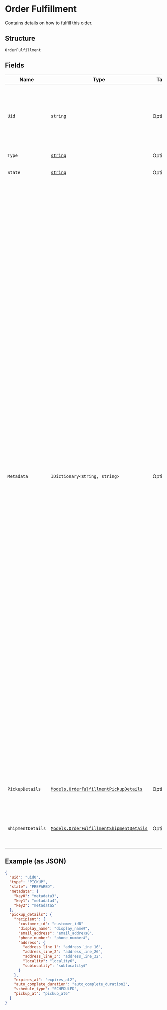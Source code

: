 
# Order Fulfillment

Contains details on how to fulfill this order.

## Structure

`OrderFulfillment`

## Fields

| Name | Type | Tags | Description |
|  --- | --- | --- | --- |
| `Uid` | `string` | Optional | Unique ID that identifies the fulfillment only within this order.<br>**Constraints**: *Maximum Length*: `60` |
| `Type` | [`string`](/doc/models/order-fulfillment-type.md) | Optional | The type of fulfillment. |
| `State` | [`string`](/doc/models/order-fulfillment-state.md) | Optional | The current state of this fulfillment. |
| `Metadata` | `IDictionary<string, string>` | Optional | Application-defined data attached to this fulfillment. Metadata fields are intended<br>to store descriptive references or associations with an entity in another system or store brief<br>information about the object. Square does not process this field; it only stores and returns it<br>in relevant API calls. Do not use metadata to store any sensitive information (personally<br>identifiable information, card details, etc.).<br><br>Keys written by applications must be 60 characters or less and must be in the character set<br>`[a-zA-Z0-9_-]`. Entries may also include metadata generated by Square. These keys are prefixed<br>with a namespace, separated from the key with a ':' character.<br><br>Values have a max length of 255 characters.<br><br>An application may have up to 10 entries per metadata field.<br><br>Entries written by applications are private and can only be read or modified by the same<br>application.<br><br>See [Metadata](https://developer.squareup.com/docs/build-basics/metadata) for more information. |
| `PickupDetails` | [`Models.OrderFulfillmentPickupDetails`](/doc/models/order-fulfillment-pickup-details.md) | Optional | Contains details necessary to fulfill a pickup order. |
| `ShipmentDetails` | [`Models.OrderFulfillmentShipmentDetails`](/doc/models/order-fulfillment-shipment-details.md) | Optional | Contains details necessary to fulfill a shipment order. |

## Example (as JSON)

```json
{
  "uid": "uid0",
  "type": "PICKUP",
  "state": "PREPARED",
  "metadata": {
    "key0": "metadata3",
    "key1": "metadata4",
    "key2": "metadata5"
  },
  "pickup_details": {
    "recipient": {
      "customer_id": "customer_id8",
      "display_name": "display_name0",
      "email_address": "email_address8",
      "phone_number": "phone_number8",
      "address": {
        "address_line_1": "address_line_16",
        "address_line_2": "address_line_26",
        "address_line_3": "address_line_32",
        "locality": "locality6",
        "sublocality": "sublocality6"
      }
    },
    "expires_at": "expires_at2",
    "auto_complete_duration": "auto_complete_duration2",
    "schedule_type": "SCHEDULED",
    "pickup_at": "pickup_at6"
  }
}
```

